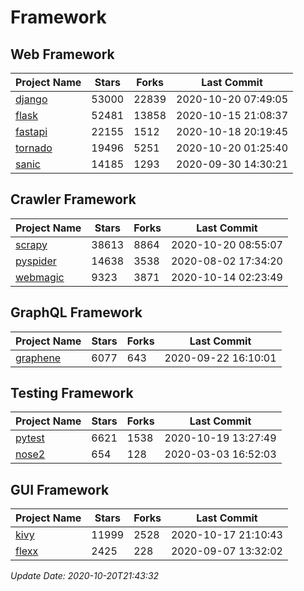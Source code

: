 # Framework

## Web Framework

| Project Name | Stars | Forks | Last Commit |
| ------------ | ----- | ----- | ----------- |
| [django](https://github.com/django/django) | 53000 | 22839 | 2020-10-20 07:49:05 |
| [flask](https://github.com/pallets/flask) | 52481 | 13858 | 2020-10-15 21:08:37 |
| [fastapi](https://github.com/tiangolo/fastapi) | 22155 | 1512 | 2020-10-18 20:19:45 |
| [tornado](https://github.com/tornadoweb/tornado) | 19496 | 5251 | 2020-10-20 01:25:40 |
| [sanic](https://github.com/huge-success/sanic) | 14185 | 1293 | 2020-09-30 14:30:21 |

## Crawler Framework

| Project Name | Stars | Forks | Last Commit |
| ------------ | ----- | ----- | ----------- |
| [scrapy](https://github.com/scrapy/scrapy) | 38613 | 8864 | 2020-10-20 08:55:07 |
| [pyspider](https://github.com/binux/pyspider) | 14638 | 3538 | 2020-08-02 17:34:20 |
| [webmagic](https://github.com/code4craft/webmagic) | 9323 | 3871 | 2020-10-14 02:23:49 |

## GraphQL Framework

| Project Name | Stars | Forks | Last Commit |
| ------------ | ----- | ----- | ----------- |
| [graphene](https://github.com/graphql-python/graphene) | 6077 | 643 | 2020-09-22 16:10:01 |

## Testing Framework

| Project Name | Stars | Forks | Last Commit |
| ------------ | ----- | ----- | ----------- |
| [pytest](https://github.com/pytest-dev/pytest) | 6621 | 1538 | 2020-10-19 13:27:49 |
| [nose2](https://github.com/nose-devs/nose2) | 654 | 128 | 2020-03-03 16:52:03 |

## GUI Framework

| Project Name | Stars | Forks | Last Commit |
| ------------ | ----- | ----- | ----------- |
| [kivy](https://github.com/kivy/kivy) | 11999 | 2528 | 2020-10-17 21:10:43 |
| [flexx](https://github.com/flexxui/flexx) | 2425 | 228 | 2020-09-07 13:32:02 |

*Update Date: 2020-10-20T21:43:32*